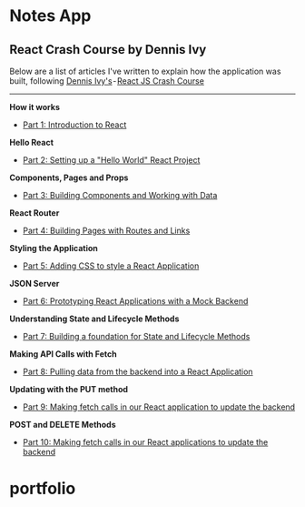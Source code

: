 # Notes App

## React Crash Course by Dennis Ivy

Below are a list of articles I've written to explain how the application was built, following [Dennis Ivy's](https://www.youtube.com/channel/UCTZRcDjjkVajGL6wd76UnGg) - [React JS Crash Course](https://www.youtube.com/watch?v=6fM3ueN9nYM)

---

**How it works**

- [Part 1: Introduction to React](https://javascript.plainenglish.io/react-crash-course-how-it-works-3b9a6ee04d9d?sk=3a953d982eb0014157fb3d1ce1a51624)

**Hello React**

- [Part 2: Setting up a "Hello World" React Project](https://javascript.plainenglish.io/react-crash-course-hello-react-bb23fe493d4d?sk=bbd4a6226f2ad6dc1cdbf150d8cfbe84)

**Components, Pages and Props**

- [Part 3: Building Components and Working with Data](https://javascript.plainenglish.io/react-crash-course-components-pages-and-props-4650081684d0?sk=334d2020516a8961a13821ddbd8f5602)

**React Router**

- [Part 4: Building Pages with Routes and Links](https://javascript.plainenglish.io/react-crash-course-react-router-391add340d91?sk=7561d97665b34fde7af8c2b39c77db83)

**Styling the Application**

- [Part 5: Adding CSS to style a React Application](https://javascript.plainenglish.io/react-crash-course-styling-the-application-daf31a0ebb9d?sk=2ef5781ad6e7b4f907ec325fae65f77a)

**JSON Server**

- [Part 6: Prototyping React Applications with a Mock Backend](https://javascript.plainenglish.io/react-crash-course-json-server-8f58dc44c271?sk=74a0cf76fc1f018f3fae275931aa2ad1)

**Understanding State and Lifecycle Methods**

- [Part 7: Building a foundation for State and Lifecycle Methods](https://javascript.plainenglish.io/react-crash-course-understanding-state-and-lifecycle-methods-df81842a419b?sk=4739d8db411bfbbf67c889e007a7c2d2)

**Making API Calls with Fetch**

- [Part 8: Pulling data from the backend into a React Application](https://javascript.plainenglish.io/react-crash-course-making-api-calls-with-fetch-d4d0547527ad?sk=d81e6792c8add178e0c9a94e4ce7a1a3)

**Updating with the PUT method**

- [Part 9: Making fetch calls in our React application to update the backend](https://javascript.plainenglish.io/react-crash-course-updating-with-the-put-method-5414c67f5182?sk=89fb1ab770a1a7d18feabfd9307e896d)

**POST and DELETE Methods**

- [Part 10: Making fetch calls in our React applications to update the backend](https://javascript.plainenglish.io/react-crash-course-post-and-delete-methods-675f95dffe0f?sk=951b16f5d7e8dc60aa55393e5d154127)
# portfolio
